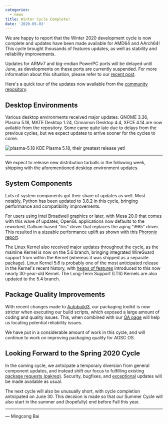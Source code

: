 ```yaml
---
categories:
  - news
title: Winter Cycle Complete!
date: '2020-05-03'
---
```


We are happy to report that the Winter 2020 development cycle is now complete and updates have been made available for AMD64 and AArch64! This cycle brought thousands of features updates, as well as stability and reliability improvements.

Updates for ARMv7 and big-endian PowerPC ports will be delayed until June, as developments on these ports are currently suspended. For more information about this situation, please refer to our [recent post](https://aosc.io/news/posts/2020-05-03-suspending-stale-aosc-os-ports-and-initiating-retro/).

Here's a quick tour of the updates now available from the [community repository](https://repo.aosc.io/).

Desktop Environments
--------------------

Various desktop environments received major updates. GNOME 3.36, Plasma 5.18, MATE Desktop 1.24, Cinnamon Desktop 4.4, XFCE 4.14 are now avilable from the repository. Some came quite late due to delays from the previous cycles, but we expect updates to arrive sooner for the cycles to come.

![plasma-5.18](https://i.imgur.com/OT5q5tB.png)
KDE Plasma 5.18, their greatest release yet!

----

We expect to release new distribution tarballs in the following week, shipping with the aforementioned desktop environment updates.

System Components
-----------------

Lots of system components got their share of updates as well. Most notably, Python has been updated to 3.8.2 in this cycle, bringing performance and compatibility improvements.

For users using Intel Broadwell graphics or later, with Mesa 20.0 that comes with this wave of updates, OpenGL applications now defaults to the reworked, Gallium-based "Iris" driver that replaces the aging "i965" driver. This resulted in a sizeable performance uplift as shown with this [Phoronix report](https://www.phoronix.com/scan.php?page=article&item=mesa193-iris-september&num=1).

The Linux Kernel also received major updates throughout the cycle, as the mainline Kernel is now on the 5.6 branch, bringing integrated WireGuard support from within the Kernel (whereas it was shipped as a separate package). Linux Kernel 5.6 is probably one of the most anticipated release in the Kernel's recent history, with [heaps of features](https://www.phoronix.com/scan.php?page=article&item=linux-56-features&num=1) introduced to this now nearly 30-year-old Kernel. The Long-Term Support (LTS) Kernels are also updated to the 5.4 branch.

Package Quality Improvements
----------------------------

With recent changes made to [Autobuild3](https://github.com/AOSC-Dev/autobuild3), our packaging toolkit is now stricter when executing our build scripts, which exposed a large amount of coding and quality issues. This, when combined with our [QA page](https://packages.aosc.io/qa/) will help us locating potential reliability issues.

We have put in a considerable amount of work in this cycle, and will continue to work on improving packaging quality for AOSC OS.

Looking Forward to the Spring 2020 Cycle
----------------------------------------

In the coming cycle, we anticipate a temporary diversion from general component updates, and instead shift our focus to fulfilling existing [package requests (pakreq)](https://pakreq.aosc.io). Security, bugfixes, and [exceptional](https://wiki.aosc.io/developer/packaging/cycle-exceptions) updates will be made available as usual.

The next cycle will also be unusually short, with cycle completion anticipated on June 30. This decision is made so that our Summer Cycle will also start in the summer and (hopefully) end before Fall this year.

----

— Mingcong Bai
